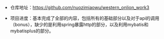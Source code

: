   * 仓库地址：https://github.com/nuozimiaowu/western_onlion_work3

  * 项目进度：基本完成了全部的内容，包括所有的基础部分以及对于api的调用（bonus），缺少的是利用spring暴露http的部分，以及利用mybatis和mybatisplus的部分。